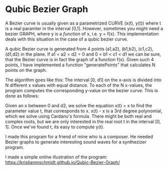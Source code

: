 # Qubic Bezier Graph

A Bezier curve is usually given as a parametrized CURVE (x(t), y(t)) where t is a real paramter in the interval [0,1]. However, sometimes you might need a bezier GRAPH, where y is a _function_ of x, i.e.
y = f(x). This implementation deals with this situation in the case of a qubic bezier curve.

A qubic Bezier curve is generated from 4 points (a1,a2), (b1,b2), (c1,c2), (d1,d2) in the plane.
If a1 = a2 = d2 = 0 and 0 < b1 < c1 < d1 we can be sure, that the Bezier curve is in fact the graph of a function f(x). Given such 4 points, I have implemented a function "generatePoints" that calculates N points on the graph.

The algorithm goes like this:
The interval [0, d1] on the x-axis is divided into N different x values with equal distance. To each of the N x-values, the program computes the corresponding y-value on the bezier curve. This is done as follows:

Given an x between 0 and d2, we solve the equation x(t) = x to find the parameter value t, that corresponds to x. x(t) - x is a 3rd degree polynomial, which we solve using Cardano's formula. There might be both real and complex roots, but we are only interested in the real root t in the interval [0, 1]. Once we've found t, its easy to compute y(t).

I made this program for a friend of mine who is a composer. He needed Bezier graphs to generate interesting sound waves for a synthezizer program.

I made a simple online illustration of the program:
https://kristianmschmidt.github.io/Qubic-Bezier-Graph/
